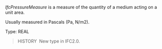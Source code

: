 _IfcPressureMeasure_ is a measure of the quantity of a medium acting on a unit area.

Usually measured in Pascals (Pa, N/m2).

Type: REAL

> HISTORY&nbsp; New type in IFC2.0.
